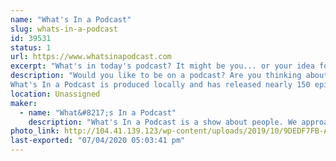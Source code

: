 ```yaml
---
name: "What's In a Podcast"
slug: whats-in-a-podcast
id: 39531
status: 1
url: https://www.whatsinapodcast.com
excerpt: "What's in today's podcast? It might be you... or your idea for a great show! Come be on our \"Man on the Street\" segment or chat with us about how to make your own podcast. "
description: "Would you like to be on a podcast? Are you thinking about creating one of your own? What's In a Podcast invites participants to visit our booth to be a part of the podcast by answering a quick question or two on the microphone and be featured in our \"Man on the Street\" segment. We'll chat with you about your own ideas and discuss what it takes to create your own podcast. 
What's In a Podcast is produced locally and has released nearly 150 episodes over the past 3 years. We hope to meet you at the Faire!"
location: Unassigned
maker:
  - name: "What&#8217;s In a Podcast"
    description: "What's In a Podcast is a show about people. We approach this subject by exploring various topics like Free Will, Giraffes, The NBA, Spiderman, a Sea World show about bubbles, etc. You might even hear yourself, or one of your friends featured in our \"Man on the Street\" segments."
photo_link: http://104.41.139.123/wp-content/uploads/2019/10/9DEDF7FB-A6AE-4295-9F67-1F4B10C00B12-1024x1024.png
last-exported: "07/04/2020 05:03:41 pm"
---
```

